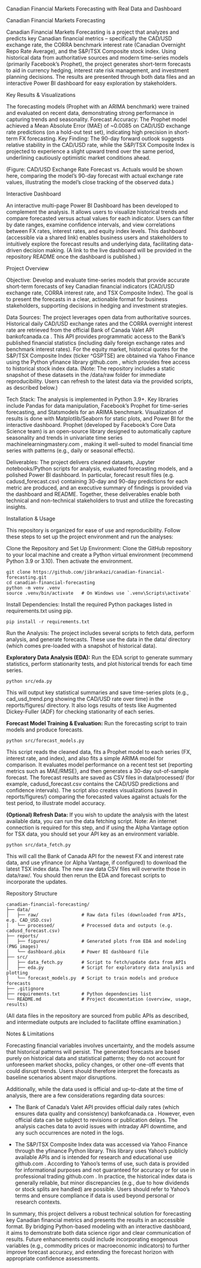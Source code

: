 Canadian Financial Markets Forecasting with Real Data and Dashboard

Canadian Financial Markets Forecasting

Canadian Financial Markets Forecasting is a project that analyzes and predicts key Canadian financial metrics – specifically the CAD/USD exchange rate, the CORRA benchmark interest rate (Canadian Overnight Repo Rate Average), and the S&P/TSX Composite stock index. Using historical data from authoritative sources and modern time-series models (primarily Facebook’s Prophet), the project generates short-term forecasts to aid in currency hedging, interest rate risk management, and investment planning decisions. The results are presented through both data files and an interactive Power BI dashboard for easy exploration by stakeholders.

Key Results & Visualizations

The forecasting models (Prophet with an ARIMA benchmark) were trained and evaluated on recent data, demonstrating strong performance in capturing trends and seasonality. Forecast Accuracy: The Prophet model achieved a Mean Absolute Error (MAE) of ~0.0085 on CAD/USD exchange rate predictions (on a hold-out test set), indicating high precision in short-term FX forecasting. Key Finding: The 90-day forward outlook suggests relative stability in the CAD/USD rate, while the S&P/TSX Composite Index is projected to experience a slight upward trend over the same period, underlining cautiously optimistic market conditions ahead.

 

(Figure: CAD/USD Exchange Rate Forecast vs. Actuals would be shown here, comparing the model’s 90-day forecast with actual exchange rate values, illustrating the model’s close tracking of the observed data.)

Interactive Dashboard

An interactive multi-page Power BI Dashboard has been developed to complement the analysis. It allows users to visualize historical trends and compare forecasted versus actual values for each indicator. Users can filter by date ranges, examine confidence intervals, and view correlations between FX rates, interest rates, and equity index levels. This dashboard (accessible via a shared link) enables business users and stakeholders to intuitively explore the forecast results and underlying data, facilitating data-driven decision making. (A link to the live dashboard will be provided in the repository README once the dashboard is published.)

Project Overview

Objective: Develop and evaluate time-series models that provide accurate short-term forecasts of key Canadian financial indicators (CAD/USD exchange rate, CORRA interest rate, and TSX Composite Index). The goal is to present the forecasts in a clear, actionable format for business stakeholders, supporting decisions in hedging and investment strategies.

Data Sources: The project leverages open data from authoritative sources. Historical daily CAD/USD exchange rates and the CORRA overnight interest rate are retrieved from the official Bank of Canada Valet API
bankofcanada.ca
. This API provides programmatic access to the Bank’s published financial statistics (including daily foreign exchange rates and benchmark interest rates). For the equity market, historical quotes for the S&P/TSX Composite Index (ticker ^GSPTSE) are obtained via Yahoo Finance using the Python yfinance library
github.com
, which provides free access to historical stock index data. (Note: The repository includes a static snapshot of these datasets in the /data/raw folder for immediate reproducibility. Users can refresh to the latest data via the provided scripts, as described below.)

Tech Stack: The analysis is implemented in Python 3.9+. Key libraries include Pandas for data manipulation, Facebook’s Prophet for time-series forecasting, and Statsmodels for an ARIMA benchmark. Visualization of results is done with Matplotlib/Seaborn for static plots, and Power BI for the interactive dashboard. Prophet (developed by Facebook’s Core Data Science team) is an open-source library designed to automatically capture seasonality and trends in univariate time series
machinelearningmastery.com
, making it well-suited to model financial time series with patterns (e.g., daily or seasonal effects).

Deliverables: The project delivers cleaned datasets, Jupyter notebooks/Python scripts for analysis, evaluated forecasting models, and a polished Power BI dashboard. In particular, forecast result files (e.g. cadusd_forecast.csv) containing 30-day and 90-day predictions for each metric are produced, and an executive summary of findings is provided via the dashboard and README. Together, these deliverables enable both technical and non-technical stakeholders to trust and utilize the forecasting insights.

Installation & Usage

This repository is organized for ease of use and reproducibility. Follow these steps to set up the project environment and run the analyses:

Clone the Repository and Set Up Environment: Clone the GitHub repository to your local machine and create a Python virtual environment (recommend Python 3.9 or 3.10). Then activate the environment.

```
git clone https://github.com/jibrankazi/canadian-financial-forecasting.git  
cd canadian-financial-forecasting  
python -m venv .venv  
source .venv/bin/activate   # On Windows use `.venv\Scripts\activate`
```

Install Dependencies: Install the required Python packages listed in requirements.txt using pip.

```
pip install -r requirements.txt
```

Run the Analysis: The project includes several scripts to fetch data, perform analysis, and generate forecasts. These use the data in the data/ directory (which comes pre-loaded with a snapshot of historical data).

**Exploratory Data Analysis (EDA):** Run the EDA script to generate summary statistics, perform stationarity tests, and plot historical trends for each time series.

```
python src/eda.py
```

This will output key statistical summaries and save time-series plots (e.g., cad_usd_trend.png showing the CAD/USD rate over time) in the reports/figures/ directory. It also logs results of tests like Augmented Dickey-Fuller (ADF) for checking stationarity of each series.

**Forecast Model Training & Evaluation:** Run the forecasting script to train models and produce forecasts.

```
python src/forecast_models.py
```

This script reads the cleaned data, fits a Prophet model to each series (FX, interest rate, and index), and also fits a simple ARIMA model for comparison. It evaluates model performance on a recent test set (reporting metrics such as MAE/RMSE), and then generates a 30-day out-of-sample forecast. The forecast results are saved as CSV files in data/processed/ (for example, cadusd_forecast.csv contains the CAD/USD predictions and confidence intervals). The script also creates visualizations (saved in reports/figures/) comparing the forecasted values against actuals for the test period, to illustrate model accuracy.

**(Optional) Refresh Data:** If you wish to update the analysis with the latest available data, you can run the data fetching script. Note: An internet connection is required for this step, and if using the Alpha Vantage option for TSX data, you should set your API key as an environment variable.

```
python src/data_fetch.py
```

This will call the Bank of Canada API for the newest FX and interest rate data, and use yfinance (or Alpha Vantage, if configured) to download the latest TSX index data. The new raw data CSV files will overwrite those in data/raw/. You should then rerun the EDA and forecast scripts to incorporate the updates.

Repository Structure

```
canadian-financial-forecasting/
├── data/
│   ├── raw/                # Raw data files (downloaded from APIs, e.g. CAD_USD.csv)
│   └── processed/          # Processed data and outputs (e.g. cadusd_forecast.csv)
├── reports/
│   ├── figures/            # Generated plots from EDA and modeling (PNG images)
│   └── dashboard.pbix      # Power BI dashboard file
├── src/
│   ├── data_fetch.py       # Script to fetch/update data from APIs
│   ├── eda.py              # Script for exploratory data analysis and plotting
│   └── forecast_models.py  # Script to train models and produce forecasts
├── .gitignore
├── requirements.txt        # Python dependencies list
└── README.md               # Project documentation (overview, usage, results)
```

(All data files in the repository are sourced from public APIs as described, and intermediate outputs are included to facilitate offline examination.)

Notes & Limitations

Forecasting financial variables involves uncertainty, and the models assume that historical patterns will persist. The generated forecasts are based purely on historical data and statistical patterns; they do not account for unforeseen market shocks, policy changes, or other one-off events that could disrupt trends. Users should therefore interpret the forecasts as baseline scenarios absent major disruptions.

Additionally, while the data used is official and up-to-date at the time of analysis, there are a few considerations regarding data sources:

- The Bank of Canada’s Valet API provides official daily rates (which ensures data quality and consistency)
bankofcanada.ca
. However, even official data can be subject to revisions or publication delays. The analysis caches data to avoid issues with intraday API downtime, and any such occurrences are noted in the logs.

- The S&P/TSX Composite Index data was accessed via Yahoo Finance through the yfinance Python library. This library uses Yahoo’s publicly available APIs and is intended for research and educational use
github.com
. According to Yahoo’s terms of use, such data is provided for informational purposes and not guaranteed for accuracy or for use in professional trading
github.com
. In practice, the historical index data is generally reliable, but minor discrepancies (e.g., due to how dividends or stock splits are handled) are possible. Users should refer to Yahoo’s terms and ensure compliance if data is used beyond personal or research contexts.

In summary, this project delivers a robust technical solution for forecasting key Canadian financial metrics and presents the results in an accessible format. By bridging Python-based modeling with an interactive dashboard, it aims to demonstrate both data science rigor and clear communication of results. Future enhancements could include incorporating exogenous variables (e.g., commodity prices or macroeconomic indicators) to further improve forecast accuracy, and extending the forecast horizon with appropriate confidence assessments.
